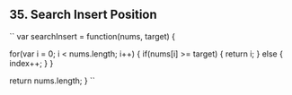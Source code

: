 ## 35. Search Insert Position

``
var searchInsert = function(nums, target) {

for(var i = 0; i < nums.length; i++) {
if(nums[i] >= target) {
return i;
} else {
index++;
}
}

return nums.length;
}
``
